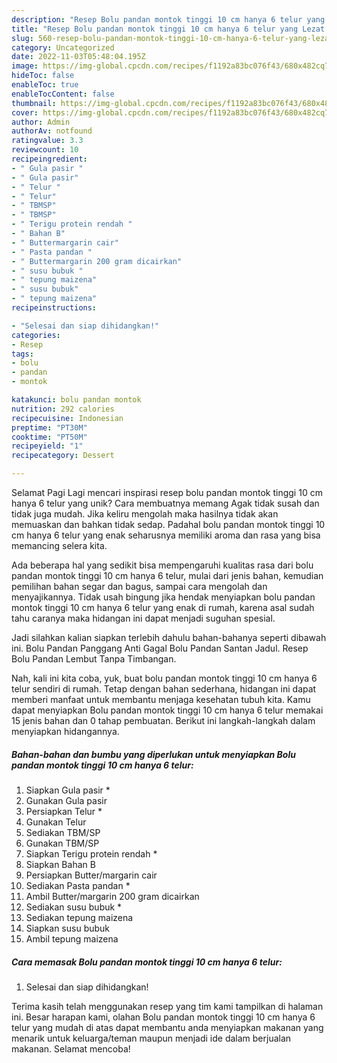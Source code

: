 ```yaml
---
description: "Resep Bolu pandan montok tinggi 10 cm hanya 6 telur yang Lezat Sekali, Sempurna"
title: "Resep Bolu pandan montok tinggi 10 cm hanya 6 telur yang Lezat Sekali, Sempurna"
slug: 560-resep-bolu-pandan-montok-tinggi-10-cm-hanya-6-telur-yang-lezat-sekali-sempurna
category: Uncategorized
date: 2022-11-03T05:48:04.195Z
image: https://img-global.cpcdn.com/recipes/f1192a83bc076f43/680x482cq70/bolu-pandan-montok-tinggi-10-cm-hanya-6-telur-foto-resep-utama.jpg
hideToc: false
enableToc: true
enableTocContent: false
thumbnail: https://img-global.cpcdn.com/recipes/f1192a83bc076f43/680x482cq70/bolu-pandan-montok-tinggi-10-cm-hanya-6-telur-foto-resep-utama.jpg
cover: https://img-global.cpcdn.com/recipes/f1192a83bc076f43/680x482cq70/bolu-pandan-montok-tinggi-10-cm-hanya-6-telur-foto-resep-utama.jpg
author: Admin
authorAv: notfound
ratingvalue: 3.3
reviewcount: 10
recipeingredient:
- " Gula pasir "
- " Gula pasir"
- " Telur "
- " Telur"
- " TBMSP"
- " TBMSP"
- " Terigu protein rendah "
- " Bahan B"
- " Buttermargarin cair"
- " Pasta pandan "
- " Buttermargarin 200 gram dicairkan"
- " susu bubuk "
- " tepung maizena"
- " susu bubuk"
- " tepung maizena"
recipeinstructions:

- "Selesai dan siap dihidangkan!"
categories:
- Resep
tags:
- bolu
- pandan
- montok

katakunci: bolu pandan montok 
nutrition: 292 calories
recipecuisine: Indonesian
preptime: "PT30M"
cooktime: "PT50M"
recipeyield: "1"
recipecategory: Dessert

---
```



Selamat Pagi Lagi mencari inspirasi resep bolu pandan montok tinggi 10 cm hanya 6 telur yang unik? Cara membuatnya memang Agak tidak susah dan tidak juga mudah. Jika keliru mengolah maka hasilnya tidak akan memuaskan dan bahkan tidak sedap. Padahal bolu pandan montok tinggi 10 cm hanya 6 telur yang enak seharusnya memiliki aroma dan rasa yang bisa memancing selera kita.


Ada beberapa hal yang sedikit bisa mempengaruhi kualitas rasa dari bolu pandan montok tinggi 10 cm hanya 6 telur, mulai dari jenis bahan, kemudian pemilihan bahan segar dan bagus, sampai cara mengolah dan menyajikannya. Tidak usah bingung jika hendak menyiapkan bolu pandan montok tinggi 10 cm hanya 6 telur yang enak di rumah, karena asal sudah tahu caranya maka hidangan ini dapat menjadi suguhan spesial.

Jadi silahkan kalian siapkan terlebih dahulu bahan-bahanya seperti dibawah ini. Bolu Pandan Panggang Anti Gagal Bolu Pandan Santan Jadul. Resep Bolu Pandan Lembut Tanpa Timbangan.


Nah, kali ini kita coba, yuk, buat bolu pandan montok tinggi 10 cm hanya 6 telur sendiri di rumah. Tetap dengan bahan sederhana, hidangan ini dapat memberi manfaat untuk membantu menjaga kesehatan tubuh kita. Kamu dapat menyiapkan Bolu pandan montok tinggi 10 cm hanya 6 telur memakai 15 jenis bahan dan 0 tahap pembuatan. Berikut ini langkah-langkah dalam menyiapkan hidangannya.

<!--inarticleads1-->

##### Bahan-bahan dan bumbu yang diperlukan untuk menyiapkan Bolu pandan montok tinggi 10 cm hanya 6 telur:

1. Siapkan  Gula pasir *
1. Gunakan  Gula pasir
1. Persiapkan  Telur *
1. Gunakan  Telur
1. Sediakan  TBM/SP
1. Gunakan  TBM/SP
1. Siapkan  Terigu protein rendah *
1. Siapkan  Bahan B
1. Persiapkan  Butter/margarin cair
1. Sediakan  Pasta pandan *
1. Ambil  Butter/margarin 200 gram dicairkan
1. Sediakan  susu bubuk *
1. Sediakan  tepung maizena
1. Siapkan  susu bubuk
1. Ambil  tepung maizena




<!--inarticleads2-->

##### Cara memasak Bolu pandan montok tinggi 10 cm hanya 6 telur:


1. Selesai dan siap dihidangkan!



Terima kasih telah menggunakan resep yang tim kami tampilkan di halaman ini. Besar harapan kami, olahan Bolu pandan montok tinggi 10 cm hanya 6 telur yang mudah di atas dapat membantu anda menyiapkan makanan yang menarik untuk keluarga/teman maupun menjadi ide dalam berjualan makanan. Selamat mencoba!
